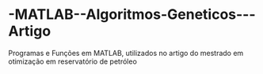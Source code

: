 # -MATLAB--Algoritmos-Geneticos---Artigo
Programas e Funções em MATLAB, utilizados no artigo do mestrado em otimização em reservatório de petróleo
